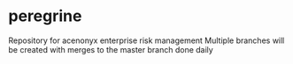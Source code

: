 # peregrine
Repository for acenonyx enterprise risk management
Multiple branches will be created with merges to the master branch done daily
